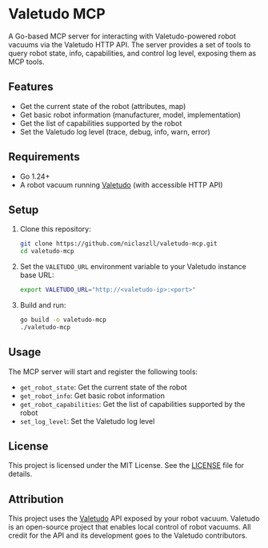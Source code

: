 # Valetudo MCP

A Go-based MCP server for interacting with Valetudo-powered robot vacuums via the Valetudo HTTP API. The server provides a set of tools to query robot state, info, capabilities, and control log level, exposing them as MCP tools.

## Features

- Get the current state of the robot (attributes, map)
- Get basic robot information (manufacturer, model, implementation)
- Get the list of capabilities supported by the robot
- Set the Valetudo log level (trace, debug, info, warn, error)

## Requirements

- Go 1.24+
- A robot vacuum running [Valetudo](https://valetudo.cloud/) (with accessible HTTP API)

## Setup

1. Clone this repository:
   ```sh
   git clone https://github.com/niclaszll/valetudo-mcp.git
   cd valetudo-mcp
   ```
2. Set the `VALETUDO_URL` environment variable to your Valetudo instance base URL:
   ```sh
   export VALETUDO_URL="http://<valetudo-ip>:<port>"
   ```
3. Build and run:
   ```sh
   go build -o valetudo-mcp
   ./valetudo-mcp
   ```

## Usage

The MCP server will start and register the following tools:

- `get_robot_state`: Get the current state of the robot
- `get_robot_info`: Get basic robot information
- `get_robot_capabilities`: Get the list of capabilities supported by the robot
- `set_log_level`: Set the Valetudo log level

## License

This project is licensed under the MIT License. See the [LICENSE](LICENSE) file for details.

## Attribution

This project uses the [Valetudo](https://valetudo.cloud/) API exposed by your robot vacuum. Valetudo is an open-source project that enables local control of robot vacuums. All credit for the API and its development goes to the Valetudo contributors.
